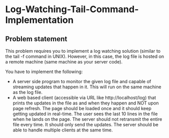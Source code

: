 # Log-Watching-Tail-Command-Implementation

## Problem statement
This problem requires you to implement a log watching solution (similar to the tail -f command in UNIX). However, in this case, the log file is hosted on a remote machine (same machine as your server code).

You have to implement the following:
  - A server side program to monitor the given log file and capable of streaming updates that happen in it. This will run on the same machine as the log file.
  - A web based client (accessible via URL like http://localhost/log) that prints the updates in the file as and when they happen and NOT upon page refresh. The page should be loaded once and it should keep getting updated in real-time. The user sees the last 10 lines in the file when he lands on the page. The server should not retransmit the entire file every time. It should only send the updates. The server should be able to handle multiple clients at the same time.

